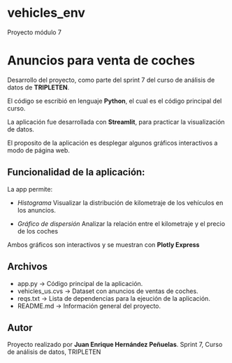 # vehicles_env
Proyecto módulo 7

# Anuncios para venta de coches

Desarrollo del proyecto, como parte del sprint 7 del curso de análisis de datos de **TRIPLETEN**.

El código se escribió en lenguaje **Python**, el cual es el código principal del curso.

La aplicación fue desarrollada con **Streamlit**, para practicar la visualización de datos.

El proposito de la aplicación es desplegar algunos gráficos interactivos a modo de página web.

## Funcionalidad de la aplicación:

La app permite:

- *Histograma*
Visualizar la distribución de kilometraje de los vehículos en los anuncios.

- *Gráfico de dispersión*
Analizar la relación entre el kilometraje y el precio de los coches

Ambos gráficos son interactivos y se muestran con **Plotly Express**

## Archivos

- app.py -> Código principal de la aplicación.
- vehicles_us.cvs -> Dataset con anuncios de ventas de coches.
- reqs.txt -> Lista de dependencias para la ejeución de la aplicación.
- README.md -> Información general del proyecto.

## Autor

Proyecto realizado por **Juan Enrique Hernández Peñuelas**.
Sprint 7, Curso de análisis de datos, TRIPLETEN